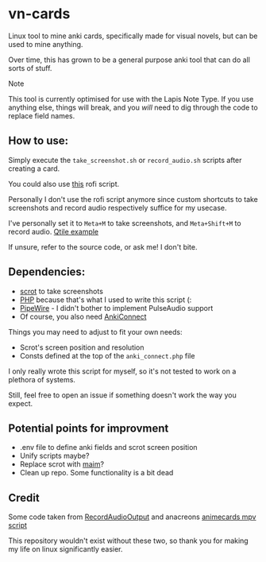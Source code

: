 # vn-cards
Linux tool to mine anki cards, specifically made for visual novels, but can be used to mine anything.

Over time, this has grown to be a general purpose anki tool that can do all sorts of stuff.

> [!NOTE]
>  This tool is currently optimised for use with the Lapis Note Type.
> If you use anything else, things will break, and you *will* need to dig through the code to replace field names.

## How to use:
Simply execute the `take_screenshot.sh` or `record_audio.sh` scripts after creating a card.

You could also use [this](https://github.com/Anthony1x/.dotfiles/blob/main/.config/rofi/scripts/anki.sh) rofi script.

Personally I don't use the rofi script anymore since custom shortcuts to take screenshots and record audio respectively suffice for my usecase.

I've personally set it to `Meta+M` to take screenshots, and `Meta+Shift+M` to record audio.
[Qtile example](https://github.com/Anthony1x/.dotfiles/blob/54c2cc9bb0ddf3c9b76850df410c7c6f2a5ad086/.config/qtile/keys.py#L21)

If unsure, refer to the source code, or ask me! I don't bite.

## Dependencies:
* [scrot](https://github.com/dreamer/scrot) to take screenshots
* [PHP](https://www.php.net/) because that's what I used to write this script (:
* [PipeWire](https://pipewire.org/) - I didn't bother to implement PulseAudio support
* Of course, you also need [AnkiConnect](https://ankiweb.net/shared/info/2055492159)

Things you may need to adjust to fit your own needs:
* Scrot's screen position and resolution
* Consts defined at the top of the `anki_connect.php` file

I only really wrote this script for myself, so it's not tested to work on a plethora of systems.

Still, feel free to open an issue if something doesn't work the way you expect.

## Potential points for improvment
* .env file to define anki fields and scrot screen position
* Unify scripts maybe?
* Replace scrot with [maim](https://github.com/naelstrof/maim)?
* Clean up repo. Some functionality is a bit dead

## Credit
Some code taken from [RecordAudioOutput](https://github.com/JayXT/RecordAudioOutput) and anacreons [animecards mpv script](https://anacreondjt.gitlab.io/docs/mpvscript/)

This repository wouldn't exist without these two, so thank you for making my life on linux significantly easier.
